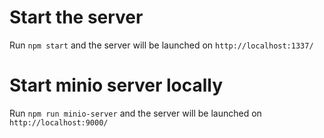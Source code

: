 # Start the server

Run `npm start` and the server will be launched on `http://localhost:1337/`

# Start minio server locally

Run `npm run minio-server` and the server will be launched on `http://localhost:9000/`
